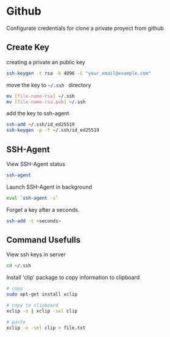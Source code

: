 # Github
Configurate credentials for clone a private proyect from github


## Create Key
creating a private an public key
```bash
ssh-keygen -t rsa -b 4096 -C "your_email@example.com"
```
move the key to ```~/.ssh ``` directory
```bash
mv [file-name-rsa] ~/.ssh
mv [file-name-rsa.pub] ~/.ssh
```

add the key to ssh-agent
```bash
ssh-add ~/.ssh/id_ed25519
ssh-keygen -p -f ~/.ssh/id_ed25519
```

## SSH-Agent
View SSH-Agent status
```bash
ssh-agent
```

Launch SSH-Agent in background
```bash
eval `ssh-agent -s`
```

Forget a key after a seconds.
```bash
ssh-add -t <seconds>
```


## Command Usefulls

View ssh keys in server 
```bash
cd ~/.ssh
```

Install 'clip' package to copy information to clipboard
```bash
# copy
sudo apt-get install xclip

# copy to clipboard
xclip -o | xclip -sel clip

# paste
xclip -o -sel clip > file.txt
```



